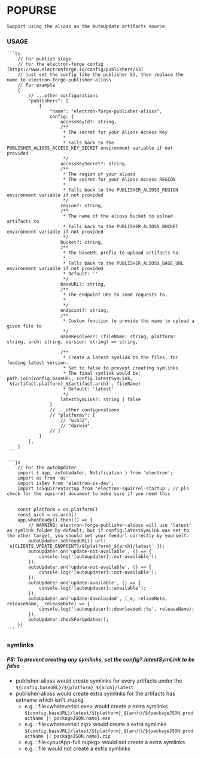 # POPURSE
    Support using the alioss as the AutoUpdate artifacts source.

### USAGE
    ```ts
        // For publish stage
        // for the electron-forge config [https://www.electronforge.io/config/publishers/s3]
        // just set the config like the publisher S3, then replace the name to electron-forge-publisher-alioss
        // For example
        { 
            // ...other configurations
            "publishers": [
                {
                    "name": "electron-forge-publisher-alioss",
                    config: {
                        accessKeyId?: string,
                        /**
                         * The secret for your Alioss Access Key
                         *
                         * Falls back to the PUBLISHER_ALIOSS_ACCESS_KEY_SECRET environment variable if not provided
                         */
                        accessKeySecret?: string,
                        /**
                         * The region of your alioss
                         * The secret for your Alioss Access REGION
                         *
                         * Falls back to the PUBLISHER_ALIOSS_REGION environment variable if not provided
                         */
                        region?: string,
                        /**
                         * The name of the alioss bucket to upload artifacts to
                         * Falls back to the PUBLISHER_ALIOSS_BUCKET environment variable if not provided
                         */
                        bucket?: string,
                        /**
                         * The baseURL prefix to upload artifacts to.
                         * 
                         * Falls back to the PUBLISHER_ALIOSS_BASE_URL environment variable if not provided
                         * Default: ''
                         */
                        baseURL?: string,
                        /**
                         * The endpoint URI to send requests to.
                         *
                         */
                        endpoint?: string,
                        /**
                         * Custom function to provide the name to upload a given file to
                         */
                        nameResolver?: (fileName: string, platform: string, arch: string, version: string) => string,

                        /**
                         * Create a latest symlink to the files, for feeding latest version.
                         * Set to false to prevent creating symlinks
                         * The final symlink would be: path.join(config.baseURL, config.latestSymLink, `${artifact.platform}_${artifact.arch}`, fileName)
                         * Default: 'latest'
                         */
                        latestSymLink?: string | false
                    }
                    // ...other configurations
                    // "platforms": [
                        // "win32",
                        // "darwin"
                    // ]
                }
            ],
        }
    ```

    ```js
        // For the autoUpdater
        import { app, autoUpdater, Notification } from 'electron';
        import os from 'os'
        import isDev from 'electron-is-dev';
        import isSquirreStartup from 'electron-squirrel-startup'; // pls check for the squirrel document to make sure if you need this

        
        const platform = os.platform()
        const arch = os.arch()
        app.whenReady().then(() => {
            // WARNING: electron-forge-publisher-alioss will use 'latest' as symlink folder by default, but if config.latestSymLink was set to the other target, you should set your feedurl correctly by yourself.
            autoUpdater.setFeedURL({ url: `${CLIENTS_UPDATE_ENDPOINT}/${platform}_${arch}/latest` });
            autoUpdater.on('update-not-available', () => {
                console.log('[autoupdater]::not-available');
            });
            autoUpdater.on('update-not-available', () => {
                console.log('[autoupdater]::not-available');
            });
            autoUpdater.on('update-available', () => {
                console.log('[autoupdater]::available');
            });
            autoUpdater.on('update-downloaded', (_e, relaseNote, releaseName, _releaseDate) => {
                console.log('[autoupdater]::downloaded::%s', releaseName);
            });
            autoUpdater.checkForUpdates();
        })
    ```

### symlinks

##### PS: To prevent creating any symlinks, set the config?.latestSymLink to be false

- publisher-alioss would create symlinks for every artifacts under the `${config.baseURL}/${platform}_${arch}/latest`
- publisher-alioss would create extra symlinks for the artifacts has extname which isn't .nupkg
  - e.g. : file<whateverisit.exe> would create a extra symlinks `${config.baseURL}/latest/${platform}_${arch}/${packageJSON.productName || packageJSON.name}.exe`
  - e.g. : file<whateverisit.zip> would create a extra symlinks `${config.baseURL}/latest/${platform}_${arch}/${packageJSON.productName || packageJSON.name}.zip`
  - e.g. : file<yourApp-full.nupkg> would not create a extra symlinks
  - e.g. : file<REALEASE> would not create a extra symlinks